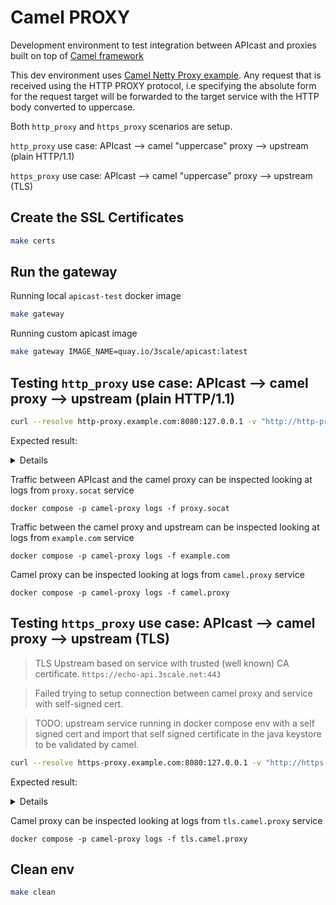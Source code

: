 # Camel PROXY

Development environment to test integration between APIcast and proxies built
on top of [Camel framework](https://camel.apache.org/components/4.0.x/netty-http-component.html)

This dev environment uses [Camel Netty Proxy example](https://github.com/zregvart/camel-netty-proxy).
Any request that is received using the HTTP PROXY protocol,
i.e specifying the absolute form for the request target will be forwarded to the
target service with the HTTP body converted to uppercase.

Both `http_proxy` and `https_proxy` scenarios are setup.

`http_proxy` use case: APIcast --> camel "uppercase" proxy --> upstream (plain HTTP/1.1)

`https_proxy` use case: APIcast --> camel "uppercase" proxy --> upstream (TLS)

## Create the SSL Certificates

```sh
make certs
```

## Run the gateway

Running local `apicast-test` docker image

```sh
make gateway
```

Running custom apicast image

```sh
make gateway IMAGE_NAME=quay.io/3scale/apicast:latest
```

## Testing `http_proxy` use case: APIcast --> camel proxy --> upstream (plain HTTP/1.1)

```sh
curl --resolve http-proxy.example.com:8080:127.0.0.1 -v "http://http-proxy.example.com:8080/?user_key=123"
```

Expected result:

<details>

```
 Added http-proxy.example.com:8080:127.0.0.1 to DNS cache
* Hostname http-proxy.example.com was found in DNS cache
*   Trying 127.0.0.1:8080...
* Connected to http-proxy.example.com (127.0.0.1) port 8080 (#0)
> GET /?user_key=123 HTTP/1.1
> Host: http-proxy.example.com:8080
> User-Agent: curl/7.81.0
> Accept: */*
>
* Mark bundle as not supporting multiuse
< HTTP/1.1 200 OK
< Server: openresty
< Date: Fri, 02 Feb 2024 10:12:56 GMT
< Content-Type: application/json
< Content-Length: 254
< Connection: keep-alive
< Access-Control-Allow-Credentials: true
< Access-Control-Allow-Origin: *
<
{
  "ARGS": {
    "USER_KEY": "123"
  },
  "HEADERS": {
    "ACCEPT": "*/*",
    "CONNECTION": "KEEP-ALIVE",
    "HOST": "EXAMPLE.COM",
    "USER-AGENT": "CURL/7.81.0"
  },
  "ORIGIN": "172.21.0.2",
  "URL": "HTTP://EXAMPLE.COM/GET?USER_KEY=123"
}
* Connection #0 to host http-proxy.example.com left intact
```

</details>

Traffic between APIcast and the camel proxy can be inspected looking at logs from `proxy.socat` service

```
docker compose -p camel-proxy logs -f proxy.socat
```

Traffic between the camel proxy and upstream can be inspected looking at logs from `example.com` service

```
docker compose -p camel-proxy logs -f example.com
```

Camel proxy can be inspected looking at logs from `camel.proxy` service

```
docker compose -p camel-proxy logs -f camel.proxy
```

## Testing `https_proxy` use case: APIcast --> camel proxy --> upstream (TLS)

> TLS Upstream based on service with trusted (well known) CA certificate. `https://echo-api.3scale.net:443`

> Failed trying to setup connection between camel proxy and service with self-signed cert.

> TODO: upstream service running in docker compose env with a self signed cert and import that self signed certificate in the java keystore to be validated by camel.

```sh
curl --resolve https-proxy.example.com:8080:127.0.0.1 -v "http://https-proxy.example.com:8080/?user_key=123"
```

Expected result:

<details>

```
* Added https-proxy.example.com:8080:127.0.0.1 to DNS cache
* Hostname https-proxy.example.com was found in DNS cache
*   Trying 127.0.0.1:8080...
* Connected to https-proxy.example.com (127.0.0.1) port 8080 (#0)
> GET /?user_key=123 HTTP/1.1
> Host: https-proxy.example.com:8080
> User-Agent: curl/7.81.0
> Accept: */*
>
* Mark bundle as not supporting multiuse
< HTTP/1.1 200 OK
< Date: Fri, 02 Feb 2024 10:17:33 GMT
< Content-Type: application/json
< Transfer-Encoding: chunked
< Connection: keep-alive
< x-envoy-upstream-service-time: 0
< vary: Origin
< x-3scale-echo-api: echo-api/1.0.3
< x-content-type-options: nosniff
< server: envoy
<
{
  "METHOD": "GET",
  "PATH": "/",
  "ARGS": "USER_KEY=123",
  "BODY": "",
  "HEADERS": {
    "HTTP_VERSION": "HTTP/1.1",
    "HTTP_HOST": "ECHO-API.3SCALE.NET:443",
    "HTTP_ACCEPT": "*/*",
    "HTTP_USER_AGENT": "CURL/7.81.0",
    "HTTP_X_FORWARDED_FOR": "81.61.128.254",
    "HTTP_X_FORWARDED_PROTO": "HTTPS",
    "HTTP_X_ENVOY_EXTERNAL_ADDRESS": "81.61.128.254",
    "HTTP_X_REQUEST_ID": "F0463914-3C0B-4CA3-9E61-5E40C01DBFD3",
    "HTTP_X_ENVOY_EXPECTED_RQ_TIMEOUT_MS": "15000"
  },
  "UUID": "500CA72C-A106-4BFB-91F5-0C2D2D78CF05"
* Connection #0 to host https-proxy.example.com left intact
```

</details>

Camel proxy can be inspected looking at logs from `tls.camel.proxy` service

```
docker compose -p camel-proxy logs -f tls.camel.proxy
```

## Clean env

```sh
make clean
```
